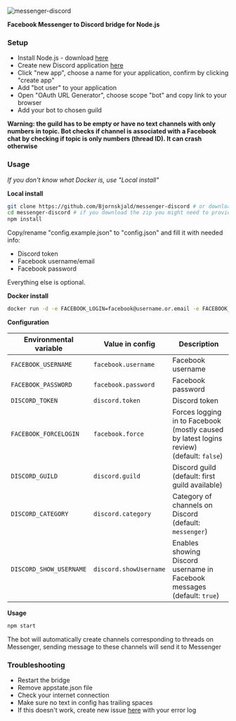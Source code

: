 ![messenger-discord](https://user-images.githubusercontent.com/26630168/36616623-bbee32b4-18e4-11e8-955f-ddbbff8e03b3.png)

**Facebook Messenger to Discord bridge for Node.js**

### Setup

- Install Node.js - download [here](https://nodejs.org/en/download/)
- Create new Discord application [here](https://discordapp.com/developers/applications/me)
- Click "new app", choose a name for your application, confirm by clicking "create app"
- Add "bot user" to your application
- Open "OAuth URL Generator", choose scope "bot" and copy link to your browser
- Add your bot to chosen guild

**Warning: the guild has to be empty or have no text channels with only numbers in topic. Bot checks if channel is associated with a Facebook chat by checking if topic is only numbers (thread ID). It can crash otherwise**


### Usage

*If you don't know what Docker is, use "Local install"*

**Local install**
```bash
git clone https://github.com/Bjornskjald/messenger-discord # or download a zip from GitHub repo and extract it to folder of your choice
cd messenger-discord # if you download the zip you might need to provide a full path, like C:\Users\User\Downloads\messenger-discord-master
npm install
```

Copy/rename "config.example.json" to "config.json" and fill it with needed info:
- Discord token
- Facebook username/email
- Facebook password

Everything else is optional.

**Docker install**
```bash
docker run -d -e FACEBOOK_LOGIN=facebook@username.or.email -e FACEBOOK_PASSWORD=yourfacebookpass -e DISCORD_TOKEN=token -e DISCORD_GUILD=nameofyourguild Bjornskjald/messenger-discord
```

**Configuration**

| Environmental variable |  Value in config  | Description |
| ---------------------- | ----------------- | ----------- |
| `FACEBOOK_USERNAME` | `facebook.username` | Facebook username |
| `FACEBOOK_PASSWORD` | `facebook.password` | Facebook password |
| `DISCORD_TOKEN` | `discord.token` | Discord token |
| `FACEBOOK_FORCELOGIN` | `facebook.force` | Forces logging in to Facebook (mostly caused by latest logins review) (default: `false`)|
| `DISCORD_GUILD` | `discord.guild` | Discord guild (default: first guild available)|
| `DISCORD_CATEGORY` | `discord.category` | Category of channels on Discord (default: `messenger`)|
| `DISCORD_SHOW_USERNAME` | `discord.showUsername` | Enables showing Discord username in Facebook messages (default: `true`)|

**Usage**
```bash
npm start
```

The bot will automatically create channels corresponding to threads on Messenger, sending message to these channels will send it to Messenger

### Troubleshooting

- Restart the bridge
- Remove appstate.json file
- Check your internet connection
- Make sure no text in config has trailing spaces
- If this doesn't work, create new issue [here](https://github.com/Bjornskjald/messenger-discord/issues) with your error log
